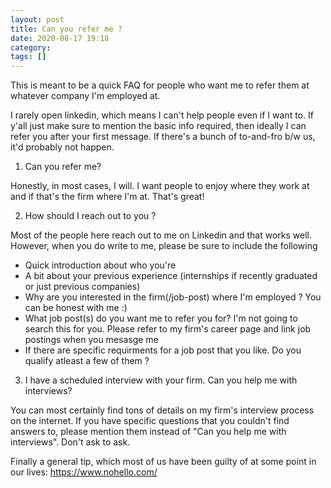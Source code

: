 ```yaml
---
layout: post
title: Can you refer me ?
date: 2020-08-17 19:18
category: 
tags: []
---
```


This is meant to be a quick FAQ for people who want me to refer them at whatever company I'm employed at.

I rarely open linkedin, which means I can't help people even if I want to. If y'all just make sure to mention the basic info required, then ideally
I can refer you after your first message. If there's a bunch of to-and-fro b/w us, it'd probably not happen.

1. Can you refer me?

Honestly, in most cases, I will. I want people to enjoy where they work at and if that's the firm where I'm at. That's great!

2. How should I reach out to you ?

Most of the people here reach out to me on Linkedin and that works well. However, when you do write to me, please be sure to include the following
  * Quick introduction about who you're
  * A bit about your previous experience (internships if recently graduated or just previous companies)
  * Why are you interested in the firm(/job-post) where I'm employed ? You can be honest with me :)
  * What job post(s) do you want me to refer you for? I'm not going to search this for you. Please refer to my firm's career page and link job postings when you mesasge me
  * If there are specific requirments for a job post that you like. Do you qualify atleast a few of them ?

3. I have a scheduled interview with your firm. Can you help me with interviews?

You can most certainly find tons of details on my firm's interview process on the internet. If you have specific questions that you couldn't find answers to, please mention them instead of "Can you help me with interviews".
Don't ask to ask.

Finally a general tip, which most of us have been guilty of at some point in our lives: https://www.nohello.com/
